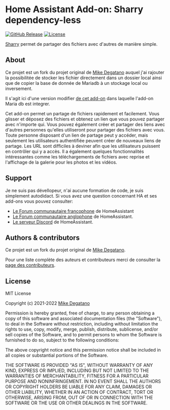 # Home Assistant Add-on: Sharry dependency-less

[![GitHub Release][releases-shield]][releases]
[![License][license-shield]][license]

[Sharry][sharry] permet de partager des fichiers avec d'autres de manière simple.

## About

Ce projet est un fork du projet original de [Mike Degatano][mike-sharry] auquel j'ai rajouter la possibilitée de stocker les fichier directement dans un dossier local ainsi que de copier la base de donnée de Mariadb à un stockage local ou inversement.

Il s'agit ici d'une version modifier [de cet add-on][addon-sharry] dans laquelle l'add-on Maria db est integrer.

Cet add-on permet un partage de fichiers rapidement et facilement.
Vous glisser et déposez des fichiers et obtenez un lien que vous pouvez partager avec n'importe qui.
Vous pouvez également créer et partager des liens avec d'autres personnes qu'elles utiliseront pour partager des fichiers avec vous.
Toute personne disposant d'un lien de partage peut y accéder, mais seulement les utilisateurs authentifiée peuvent créer de nouveaux liens de partage.
Les URL sont difficiles à deviner afin que les utilisateurs puissent en contrôler qui y a accès.
Il a également quelques fonctionnalités intéressantes comme les téléchargements de fichiers avec reprise et l'affichage de la galerie pour les photos et les vidéos.

## Support

Je ne suis pas dévellopeur, n'ai aucune formation de code, je suis simplement autodidact.
Si vous avez une question concernant HA et ses add-ons vous pouvez consulter:

- [Le Forum communautaire francophone][HACF] de HomeAssistant
- [Le Forum communautaire anglophone][forum] de HomeAssistant.
- [Le serveur Discord][discord-ha] de HomeAssistant.

## Authors & contributors

Ce projet est un fork du projet original de [Mike Degatano][mike-degatano].

Pour une liste complète des auteurs et contributeurs merci de consulter la [page des contributeurs][contributors].

## License

MIT License

Copyright (c) 2021-2022 [Mike Degatano][mike-degatano]

Permission is hereby granted, free of charge, to any person obtaining a copy
of this software and associated documentation files (the "Software"), to deal
in the Software without restriction, including without limitation the rights
to use, copy, modify, merge, publish, distribute, sublicense, and/or sell
copies of the Software, and to permit persons to whom the Software is
furnished to do so, subject to the following conditions:

The above copyright notice and this permission notice shall be included in all
copies or substantial portions of the Software.

THE SOFTWARE IS PROVIDED "AS IS", WITHOUT WARRANTY OF ANY KIND, EXPRESS OR
IMPLIED, INCLUDING BUT NOT LIMITED TO THE WARRANTIES OF MERCHANTABILITY,
FITNESS FOR A PARTICULAR PURPOSE AND NONINFRINGEMENT. IN NO EVENT SHALL THE
AUTHORS OR COPYRIGHT HOLDERS BE LIABLE FOR ANY CLAIM, DAMAGES OR OTHER
LIABILITY, WHETHER IN AN ACTION OF CONTRACT, TORT OR OTHERWISE, ARISING FROM,
OUT OF OR IN CONNECTION WITH THE SOFTWARE OR THE USE OR OTHER DEALINGS IN THE
SOFTWARE.

[mike-degatano]: https://github.com/mdegat01
[contributors]: https://github.com/mdegat01/addon-sharry/graphs/contributors
[mike-sharry]: https://github.com/mdegat01/addon-sharry

[sharry]: https://eikek.github.io/sharry/
[discord-ha]: https://discord.gg/c5DvZ4e
[forum]: https://community.home-assistant.io
[HACF]: https://forum.hacf.fr/

[license]: https://github.com/mdegat01/addon-sharry/blob/main/LICENSE
[license-shield]: https://img.shields.io/github/license/mdegat01/addon-sharry.svg

[releases]: https://github.com/erdnaxela02/addon-sharry-dependency-less/releases
[releases-shield]: https://img.shields.io/github/v/release/erdnaxela02/addon-sharry-dependency-less
[addon-sharry]:https://github.com/erdnaxela02/addon-sharry